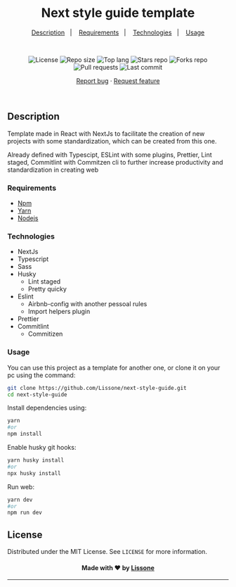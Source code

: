 <h1 align="center">
  Next style guide template
</h1>

<p align="center">
  <a href="#description">Description</a>&nbsp;&nbsp;&nbsp;|&nbsp;&nbsp;&nbsp;
  <a href="#requirements">Requirements</a>&nbsp;&nbsp;&nbsp;|&nbsp;&nbsp;&nbsp;
  <a href="#technologies">Technologies</a>&nbsp;&nbsp;&nbsp;|&nbsp;&nbsp;&nbsp;
  <a href="#usage">Usage</a>
</p>
<br />
<p align="center">
  <img src="https://img.shields.io/static/v1?label=license&message=MIT" alt="License">
  <img src="https://img.shields.io/github/repo-size/Lissone/next-style-guide" alt="Repo size" />
  <img src="https://img.shields.io/github/languages/top/Lissone/next-style-guide" alt="Top lang" />
  <img src="https://img.shields.io/github/stars/Lissone/next-style-guide" alt="Stars repo" />
  <img src="https://img.shields.io/github/forks/Lissone/next-style-guide" alt="Forks repo" />
  <img src="https://img.shields.io/github/issues-pr/Lissone/next-style-guide" alt="Pull requests" >
  <img src="https://img.shields.io/github/last-commit/Lissone/next-style-guide" alt="Last commit" />
</p>

<p align="center">
  <a href="https://github.com/Lissone/next-style-guide/issues">Report bug</a>
  ·
  <a href="https://github.com/Lissone/next-style-guide/issues">Request feature</a>
</p>

<br />

## Description

Template made in React with NextJs to facilitate the creation of new projects with some standardization, which can be created from this one.

 Already defined with Typescipt, ESLint with some plugins, Prettier, Lint staged, Commitlint with Commitzen cli to further increase productivity and standardization in creating web 

### Requirements

- [Npm](https://www.npmjs.com/)
- [Yarn](https://yarnpkg.com/)
- [Nodejs](https://nodejs.org/en/)

### Technologies

- NextJs
- Typescript
- Sass
- Husky
  - Lint staged
  - Pretty quicky
- Eslint
  - Airbnb-config with another pessoal rules
  - Import helpers plugin
- Prettier
- Commitlint
  - Commitizen

### Usage

You can use this project as a template for another one, or clone it on your pc using the command:

```bash
git clone https://github.com/Lissone/next-style-guide.git
cd next-style-guide
```

Install dependencies using:

```bash
yarn
#or
npm install
```

Enable husky git hooks:

```bash
yarn husky install
#or
npx husky install
```

Run web:

```bash
yarn dev
#or
npm run dev
```

## License

Distributed under the MIT License. See `LICENSE` for more information.

<h4 align="center">
  Made with ❤️ by <a href="https://github.com/Lissone" target="_blank">Lissone</a>
</h4>

<hr />
